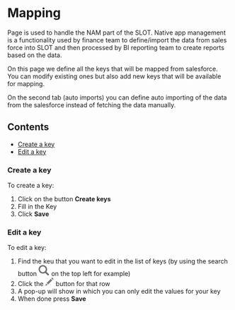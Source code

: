 # Mapping

Page is used to handle the NAM part of the SLOT. Native app management is a functionality used by finance team to define/import the data from sales force into SLOT and then processed by BI reporting team to create reports based on the data.

On this page we define all the keys that will be mapped from salesforce. You can modify existing ones but also add new keys that will be available for mapping.

On the second tab (auto imports) you can define auto importing of the data from the salesforce instead of fetching the data manually.

## Contents
- [Create a key](#create-a-key)
- [Edit a key](#edit-a-key)

### Create a key
To create a key:
1. Click on the button **Create keys**
2. Fill in the Key
3. Click **Save**

### Edit a key
To edit a key:
1. Find the keu that you want to edit in the list of keys (by using the search button ![search](https://github.com/azerion/gamedock-sdk/raw/master/docs/console/_images/search.png) on the top left for example)
2. Click the ![pencil](https://github.com/azerion/gamedock-sdk/raw/master/docs/console/_images/pencil.png) button for that row
3. A pop-up will show in which you can only edit the values for your key
4. When done press **Save**